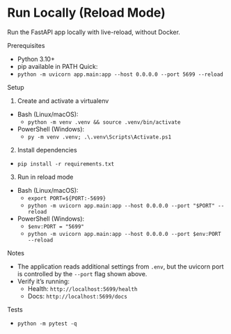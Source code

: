 # Run Locally (Reload Mode)

Run the FastAPI app locally with live-reload, without Docker.

Prerequisites

- Python 3.10+
- pip available in PATH
  Quick:
- `python -m uvicorn app.main:app --host 0.0.0.0 --port 5699 --reload`

Setup

1) Create and activate a virtualenv

- Bash (Linux/macOS):
  - `python -m venv .venv && source .venv/bin/activate`
- PowerShell (Windows):
  - `py -m venv .venv; .\.venv\Scripts\Activate.ps1`

2) Install dependencies

- `pip install -r requirements.txt`

3) Run in reload mode

- Bash (Linux/macOS):
  - `export PORT=${PORT:-5699}`
  - `python -m uvicorn app.main:app --host 0.0.0.0 --port "$PORT" --reload`
- PowerShell (Windows):
  - `$env:PORT = "5699"`
  - `python -m uvicorn app.main:app --host 0.0.0.0 --port $env:PORT --reload`

Notes

- The application reads additional settings from `.env`, but the uvicorn port is controlled by the `--port` flag shown above.
- Verify it’s running:
  - Health: `http://localhost:5699/health`
  - Docs: `http://localhost:5699/docs`

Tests

- `python -m pytest -q`
